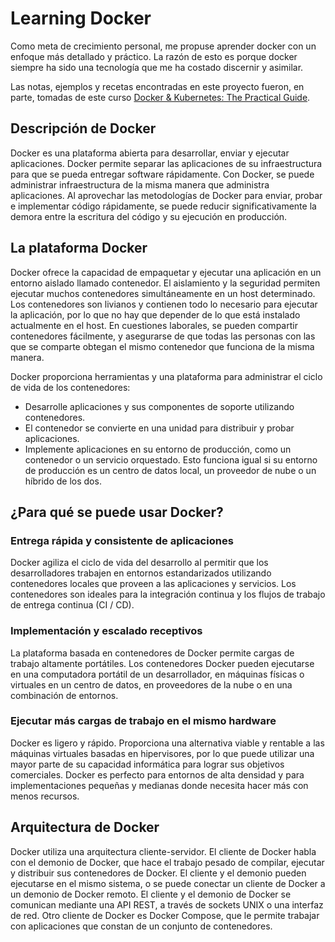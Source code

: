 # Learning Docker

Como meta de crecimiento personal, me propuse aprender docker con un enfoque más detallado y práctico. La razón de esto es porque docker siempre ha sido una tecnología que me ha costado discernir y asimilar.

Las notas, ejemplos y recetas encontradas en este proyecto fueron, en parte, tomadas de este curso [Docker & Kubernetes: The Practical Guide](https://www.udemy.com/course/docker-kubernetes-the-practical-guide/).

## Descripción de Docker

Docker es una plataforma abierta para desarrollar, enviar y ejecutar aplicaciones. Docker permite separar las aplicaciones de su infraestructura para que se pueda entregar software rápidamente. Con Docker, se puede administrar infraestructura de la misma manera que administra aplicaciones. Al aprovechar las metodologías de Docker para enviar, probar e implementar código rápidamente, se puede reducir significativamente la demora entre la escritura del código y su ejecución en producción.

## La plataforma Docker

Docker ofrece la capacidad de empaquetar y ejecutar una aplicación en un entorno aislado llamado contenedor. El aislamiento y la seguridad permiten ejecutar muchos contenedores simultáneamente en un host determinado. Los contenedores son livianos y contienen todo lo necesario para ejecutar la aplicación, por lo que no hay que depender de lo que está instalado actualmente en el host. En cuestiones laborales, se pueden compartir contenedores fácilmente, y asegurarse de que todas las personas con las que se comparte obtegan el mismo contenedor que funciona de la misma manera.

Docker proporciona herramientas y una plataforma para administrar el ciclo de vida de los contenedores:

* Desarrolle aplicaciones y sus componentes de soporte utilizando contenedores.
* El contenedor se convierte en una unidad para distribuir y probar aplicaciones.
* Implemente aplicaciones en su entorno de producción, como un contenedor o un servicio orquestado. Esto funciona igual si su entorno de producción es un centro de datos local, un proveedor de nube o un híbrido de los dos.

## ¿Para qué se puede usar Docker?

### Entrega rápida y consistente de aplicaciones

Docker agiliza el ciclo de vida del desarrollo al permitir que los desarrolladores trabajen en entornos estandarizados utilizando contenedores locales que proveen a las aplicaciones y servicios. Los contenedores son ideales para la integración continua y los flujos de trabajo de entrega continua (CI / CD).

### Implementación y escalado receptivos

La plataforma basada en contenedores de Docker permite cargas de trabajo altamente portátiles. Los contenedores Docker pueden ejecutarse en una computadora portátil de un desarrollador, en máquinas físicas o virtuales en un centro de datos, en proveedores de la nube o en una combinación de entornos.

### Ejecutar más cargas de trabajo en el mismo hardware

Docker es ligero y rápido. Proporciona una alternativa viable y rentable a las máquinas virtuales basadas en hipervisores, por lo que puede utilizar una mayor parte de su capacidad informática para lograr sus objetivos comerciales. Docker es perfecto para entornos de alta densidad y para implementaciones pequeñas y medianas donde necesita hacer más con menos recursos.

## Arquitectura de Docker

Docker utiliza una arquitectura cliente-servidor. El cliente de Docker habla con el demonio de Docker, que hace el trabajo pesado de compilar, ejecutar y distribuir sus contenedores de Docker. El cliente y el demonio pueden ejecutarse en el mismo sistema, o se puede conectar un cliente de Docker a un demonio de Docker remoto. El cliente y el demonio de Docker se comunican mediante una API REST, a través de sockets UNIX o una interfaz de red. Otro cliente de Docker es Docker Compose, que le permite trabajar con aplicaciones que constan de un conjunto de contenedores.